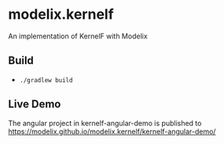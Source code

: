 # modelix.kernelf
An implementation of KernelF with Modelix

## Build

- `./gradlew build`

## Live Demo

The angular project in kernelf-angular-demo is published to https://modelix.github.io/modelix.kernelf/kernelf-angular-demo/
